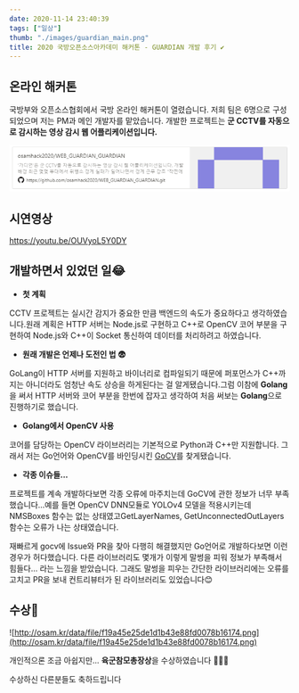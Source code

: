 ```yaml
---
date: 2020-11-14 23:40:39
tags: ["일상"]
thumb: "./images/guardian_main.png"
title: 2020 국방오픈소스아카데미 해커톤 - GUARDIAN 개발 후기 ✔
---
```

## 온라인 해커톤

 국방부와 오픈소스협회에서 국방 온라인 해커톤이 열렸습니다. 
저희 팀은 6명으로 구성되었으며 저는 PM과 메인 개발자를 맡았습니다.
개발한 프로젝트는 **군 CCTV를 자동으로 감시하는 영상 감시 웹 어플리케이션입니다.**

[![osamhack2020/WEB_GUARDIAN_GUARDIAN](./images/guardian_github.png)](https://github.com/osamhack2020/WEB_GUARDIAN_GUARDIAN)

## 시연영상

https://youtu.be/OUVyoL5Y0DY

## 개발하면서 있었던 일😂

- **첫 계획**

 CCTV 프로젝트는 실시간 감지가 중요한 만큼 백엔드의 속도가 중요하다고 생각하였습니다.원래 계획은 HTTP 서버는 Node.js로 구현하고 C++로 OpenCV 코어 부분을 구현하여 Node.js와 C++이 Socket 통신하여 데이터를 처리하려고 하였습니다.

- **원래 개발은 언제나 도전인 법 😨**

GoLang이 HTTP 서버를 지원하고 바이너리로 컴파일되기 때문에 퍼포먼스가 C++까지는 아니더라도 엄청난 속도 상승을 하게된다는 걸 알게됐습니다.그럼 이참에 **Golang**을 써서 HTTP 서버와 코어 부분을 한번에 잡자고 생각하여 처음 써보는 **Golang**으로 진행하기로 했습니다.

- **Golang에서 OpenCV 사용**

코어를 담당하는 OpenCV 라이브러리는 기본적으로 Python과 C++만 지원합니다. 그래서 저는 Go언어와 OpenCV를 바인딩시킨 [GoCV](https://gocv.io/)를 찾게됐습니다.

- **각종 이슈들...**

프로젝트를 계속 개발하다보면 각종 오류에 마주치는데 GoCV에 관한 정보가 너무 부족했습니다...예를 들면 OpenCV DNN모듈로 YOLOv4 모델을 적용시키는데 NMSBoxes 함수는 없는 상태였고GetLayerNames, GetUnconnectedOutLayers 함수는 오류가 나는 상태였습니다.

재빠르게 gocv에 Issue와 PR을 찾아 다행히 해결했지만 Go언어로 개발하다보면 이런 경우가 허다했습니다. 다른 라이브러리도 몇개가 이렇게 말썽을 피워 정보가 부족해서 힘들다... 라는 느낌을 받았습니다. 그래도 말썽을 피우는 간단한 라이브러리에는 오류를 고치고 PR을 보내 컨트리뷰터가 된 라이브러리도 있었습니다😊

## 수상👏

![http://osam.kr/data/file/f19a45e25de1d1b43e88fd0078b16174.png](http://osam.kr/data/file/f19a45e25de1d1b43e88fd0078b16174.png)

 개인적으론 조금 아쉽지만... **육군참모총장상**을 수상하였습니다 👏👏👏

수상하신 다른분들도 축하드립니다